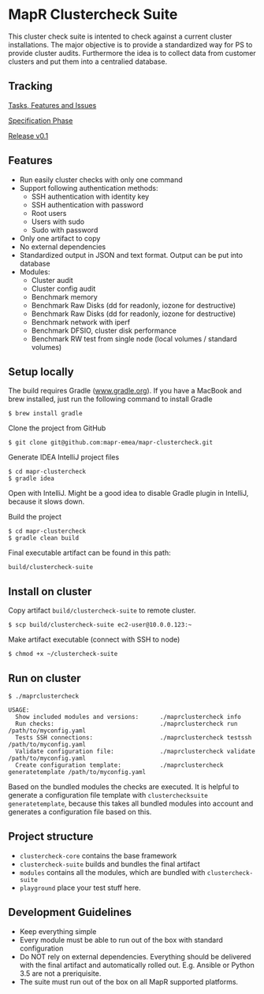 # MapR Clustercheck Suite

This cluster check suite is intented to check against a current cluster installations.
The major objective is to provide a standardized way for PS to provide cluster audits.
Furthermore the idea is to collect data from customer clusters and put them into a centralied database.

## Tracking

[Tasks, Features and Issues](https://github.com/mapr-emea/mapr-clustercheck/issues)

[Specification Phase](https://github.com/mapr-emea/mapr-clustercheck/projects/2)

[Release v0.1](https://github.com/mapr-emea/mapr-clustercheck/projects/3)


## Features

- Run easily cluster checks with only one command
- Support following authentication methods:
    - SSH authentication with identity key
    - SSH authentication with password
    - Root users
    - Users with sudo
    - Sudo with password
- Only one artifact to copy
- No external dependencies
- Standardized output in JSON and text format. Output can be put into database
- Modules:
    - Cluster audit
    - Cluster config audit
    - Benchmark memory
    - Benchmark Raw Disks (dd for readonly, iozone for destructive)
    - Benchmark Raw Disks (dd for readonly, iozone for destructive)
    - Benchmark network with iperf
    - Benchmark DFSIO, cluster disk performance
    - Benchmark RW test from single node (local volumes / standard volumes)

## Setup locally

The build requires Gradle (www.gradle.org). If you have a MacBook and brew installed, just run the following command to install Gradle

```
$ brew install gradle
```

Clone the project from GitHub

```
$ git clone git@github.com:mapr-emea/mapr-clustercheck.git
```

Generate IDEA IntelliJ project files

```
$ cd mapr-clustercheck
$ gradle idea
```

Open with IntelliJ. Might be a good idea to disable Gradle plugin in IntelliJ, because it slows down.

Build the project

```
$ cd mapr-clustercheck
$ gradle clean build
```

Final executable artifact can be found in this path:

```
build/clustercheck-suite
```

## Install on cluster

Copy artifact `build/clustercheck-suite` to remote cluster.

```
$ scp build/clustercheck-suite ec2-user@10.0.0.123:~
```

Make artifact executable (connect with SSH to node)

```
$ chmod +x ~/clustercheck-suite
```

## Run on cluster

```
$ ./maprclustercheck

USAGE: 
  Show included modules and versions:      ./maprclustercheck info
  Run checks:                              ./maprclustercheck run /path/to/myconfig.yaml
  Tests SSH connections:                   ./maprclustercheck testssh /path/to/myconfig.yaml
  Validate configuration file:             ./maprclustercheck validate /path/to/myconfig.yaml
  Create configuration template:           ./maprclustercheck generatetemplate /path/to/myconfig.yaml

```

Based on the bundled modules the checks are executed. It is helpful to generate a configuration file template with `clusterchecksuite generatetemplate`, because this takes all bundled modules into account and generates a configuration file based on this.

## Project structure

- `clustercheck-core` contains the base framework
- `clustercheck-suite` builds and bundles the final artifact
- `modules` contains all the modules, which are bundled with `clustercheck-suite`
- `playground` place your test stuff here.

## Development Guidelines

- Keep everything simple
- Every module must be able to run out of the box with standard configuration
- Do NOT rely on external dependencies. Everything should be delivered with the final artifact and automatically rolled out. E.g. Ansible or Python 3.5 are not a preriquisite.
- The suite must run out of the box on all MapR supported platforms.



